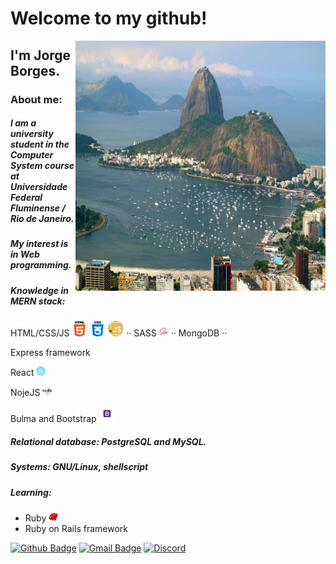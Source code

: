 # Welcome to my github!
<img align="right" width="400" height="400" src="public/images/vista-do-morro-do-corcovado-brasil.jpg">

## I'm **Jorge Borges**.

### About me:

##### I am a university student in the Computer System course at Universidade Federal Fluminense / Rio de Janeiro. 
    
##### My interest is in Web programming.

##### Knowledge in MERN stack:

HTML/CSS/JS <img width="25" height="25" src="public/images/html-5.png"> <img width="25" height="25" src="public/images/css3_brand.png"> <img width="25" height="25" src="public/images/javascript_brand.png"> ··
SASS <img width="15" height="15" src="public/images/sass_brand.png"> ··
MongoDB ··

Express framework

React <img width="15" height="15" src="public/images/react_brand.png">

NojeJS <img width="15" height="15" src="public/images/nodejs_brand.png">

Bulma and Bootstrap <img width="25" height="25" src="public/images/bootstrap_brand.png">

##### Relational database: PostgreSQL and MySQL.
##### Systems: GNU/Linux, shellscript 
##### Learning:
<ul>
    <li>Ruby <img width="15" height="15" src="public/images/ruby_brand.png"> </li>
    <li> Ruby on Rails framework</li>
</ul>

[![Github Badge](https://img.shields.io/badge/-Github-000?style=flat-square&logo=Github&logoColor=white&link=link_do_seu_perfil_no_github)](https://github.com/JorgeLAB/) [![Gmail Badge](https://img.shields.io/badge/-Gmail-c14438?style=flat-square&logo=Gmail&logoColor=white&link=mailto:seu_email)](mailto:jorgeborgesdev@gmail.com) [![Discord](https://img.shields.io/discord/760987427166748723.svg?label=&logo=discord&logoColor=ffffff&color=7389D8&labelColor=6A7EC2)](https://discord.com/channels/760987427166748723)
